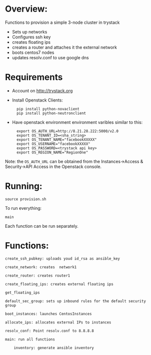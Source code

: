 Overview:
========
Functions to provision a simple 3-node cluster in trystack

- Sets up networks
- Configures ssh key
- creates floating ips
- creates a router and attaches it the external network
- boots centos7 nodes
- updates resolv.conf to use google dns


Requirements
============


- Account on http://trystack.org
- Install Openstack Clients:

		pip install python-novaclient
		pip install python-neutronclient

- Have openstack environment environment varibles similar to this:

		export OS_AUTH_URL=http://8.21.28.222:5000/v2.0
		export OS_TENANT_ID=<sha_string>
		export OS_TENANT_NAME="facebookXXXXX"
		export OS_USERNAME="facebookXXXXX"
		export OS_PASSWORD=<trystack api key>
		export OS_REGION_NAME="RegionOne"


Note: the `OS_AUTH_URL` can be obtained from the Instances->Access & Security->API Access in the Openstack console. 


Running:
========

  	source provision.sh
  
To run everything:

  	main
  	
  	
Each function can be run separately. 

Functions:
=========

	create_ssh_pubkey: uploads youd id_rsa as ansible_key
	
	create_network: creates  network1

	create_router: creates router1

	create_floating_ips: creates external floating ips

	get_floating_ips

	default_sec_group: sets up inbound rules for the default security group

	boot_instances: launches CentosInstances

	allocate_ips: allocates external IPs to instances

	resolv_conf: Point resolv.conf to 8.8.8.8
	
	main: run all functions

        inventory: generate ansible inventory
